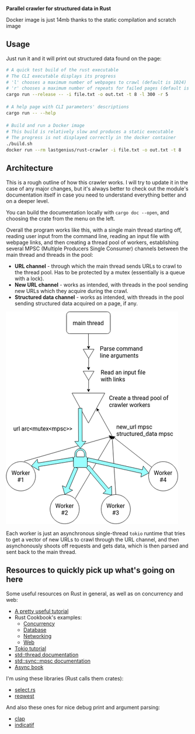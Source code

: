 **Parallel crawler for structured data in Rust**

Docker image is just 14mb thanks to the static compilation and scratch image

## Usage

Just run it and it will print out structured data found on the page:

```bash
# A quick test build of the rust executable
# The CLI executable displays its progress
# 'l' chooses a maximum number of webpages to crawl (default is 1024)
# 'r' chooses a maximum number of repeats for failed pages (default is 3)
cargo run --release -- -i file.txt -o out.txt -t 8 -l 300 -r 5

# A help page with CLI parameters' descriptions
cargo run -- --help

# Build and run a Docker image
# This build is relatively slow and produces a static executable
# The progress is not displayed correctly in the docker container
./build.sh
docker run --rm lastgenius/rust-crawler -i file.txt -o out.txt -t 8
```

## Architecture

This is a rough outline of how this crawler works. I will try to update it in the
case of any major changes, but it's always better to check out the module's documentation
itself in case you need to understand everything better and on a deeper level. 

You can build the documentation locally with `cargo doc --open`, and choosing the
crate from the menu on the left.

Overall the program works like this, with a single main thread starting off, reading user input
from the command line, reading an input file with webpage links, and then creating a thread
pool of workers, establishing several MPSC (Multiple Producers Single Consumer) channels between
the main thread and threads in the pool:

* **URL channel** - through which the main thread sends URLs to crawl to the thread pool. Has to
be protected by a mutex (essentially is a queue with a lock).
* **New URL channel** - works as intended, with threads in the pool sending new URLs which they
acquire during the crawl.
* **Structured data channel** - works as intended, with threads in the pool sending structured
data acquired on a page, if any.

![](../images/rust-arch1.png)

Each worker is just an asynchronous single-thread `tokio` runtime that tries to get a vector
of new URLs to crawl through the URL channel, and then asynchonously shoots off requests and gets
data, which is then parsed and sent back to the main thread.

## Resources to quickly pick up what's going on here

Some useful resources on Rust in general, as well as on concurrency and web:
* [A pretty useful tutorial](https://rolisz.ro/2020/03/01/web-crawler-in-rust/)
* Rust Cookbook's examples:
    * [Concurrency](https://rust-lang-nursery.github.io/rust-cookbook/concurrency.html)
    * [Database](https://rust-lang-nursery.github.io/rust-cookbook/database.html)
    * [Networking](https://rust-lang-nursery.github.io/rust-cookbook/net.html)
    * [Web](https://rust-lang-nursery.github.io/rust-cookbook/web.html)
* [Tokio tutorial](https://tokio.rs/tokio/tutorial/)
* [std::thread documentation](https://doc.rust-lang.org/std/thread/index.html)
* [std::sync::mpsc documentation](https://doc.rust-lang.org/std/sync/mpsc/index.html)
* [Async book](https://rust-lang.github.io/async-book/)

I'm using these libraries (Rust calls them crates):
* [select.rs](https://github.com/utkarshkukreti/select.rs)
* [reqwest](https://github.com/seanmonstar/reqwest)

And also these ones for nice debug print and argument parsing:
* [clap](https://docs.rs/clap/2.33.3/clap/)
* [indicatif](https://docs.rs/indicatif/0.15.0/indicatif/)

